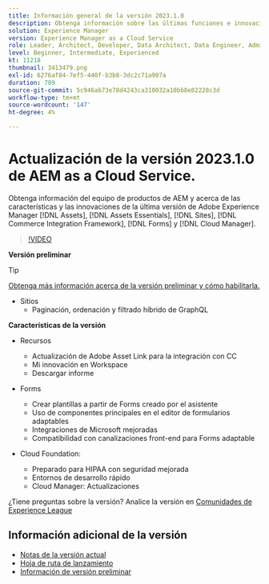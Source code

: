```yaml
---
title: Información general de la versión 2023.1.0
description: Obtenga información sobre las últimas funciones e innovaciones de la versión 2023-1-0 para Adobe Experience Manager [!DNL Assets Essentials], [!DNL Sites], [!DNL Screens], [!DNL Forms] y [!DNL Cloud Foundation]
solution: Experience Manager
version: Experience Manager as a Cloud Service
role: Leader, Architect, Developer, Data Architect, Data Engineer, Admin, User
level: Beginner, Intermediate, Experienced
kt: 11218
thumbnail: 3413479.png
exl-id: 6276af84-7ef5-440f-b3b8-3dc2c71a907a
duration: 789
source-git-commit: 5c946ab73e78d4243ca310032a10bb8e82228c3d
workflow-type: tm+mt
source-wordcount: '147'
ht-degree: 4%

---
```


# Actualización de la versión 2023.1.0 de AEM as a Cloud Service.

Obtenga información del equipo de productos de AEM y acerca de las características y las innovaciones de la última versión de Adobe Experience Manager [!DNL Assets], [!DNL Assets Essentials], [!DNL Sites], [!DNL Commerce Integration Framework], [!DNL Forms] y [!DNL Cloud Manager].

>[!VIDEO](https://video.tv.adobe.com/v/3413479/?quality=12&learn=on)

**Versión preliminar**

>[!TIP]
>
>[Obtenga más información acerca de la versión preliminar y cómo habilitarla.](https://experienceleague.adobe.com/docs/experience-manager-cloud-service/content/release-notes/prerelease.html?lang=es)

* Sitios
   * Paginación, ordenación y filtrado híbrido de GraphQL

**Características de la versión**

* Recursos
   * Actualización de Adobe Asset Link para la integración con CC
   * Mi innovación en Workspace
   * Descargar informe

* Forms
   * Crear plantillas a partir de Forms creado por el asistente
   * Uso de componentes principales en el editor de formularios adaptables
   * Integraciones de Microsoft mejoradas
   * Compatibilidad con canalizaciones front-end para Forms adaptable

* Cloud Foundation:
   * Preparado para HIPAA con seguridad mejorada
   * Entornos de desarrollo rápido
   * Cloud Manager: Actualizaciones

¿Tiene preguntas sobre la versión?  Analice la versión en [Comunidades de Experience League](https://adobe.ly/3RPNYZF)

## Información adicional de la versión

* [Notas de la versión actual](https://experienceleague.adobe.com/docs/experience-manager-cloud-service/content/release-notes/home.html?lang=es)
* [Hoja de ruta de lanzamiento](https://experienceleague.adobe.com/docs/experience-manager-release-information/aem-release-updates/update-releases-roadmap.html?lang=es)
* [Información de versión preliminar](https://experienceleague.adobe.com/docs/experience-manager-cloud-service/content/release-notes/prerelease.html?lang=es)
